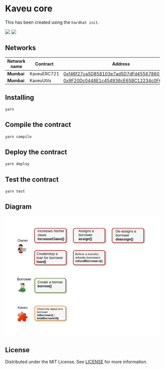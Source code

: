 # Kaveu core

This has been created using the `hardhat init`.
<p>
  <img src="https://img.shields.io/badge/Test-passing-informational?style=flat&color=green&labelColor=gray"/>
  <img src="https://img.shields.io/badge/Audit-on_going-informational?style=flat&color=orange&labelColor=gray"/>
</p>

## Networks

|Network name|Contract|Address|
|-----|-----|-----|
|**Mumbai**|KaveuERC721|[0xf46f27ca5D858103e7ad5D7dFd4556786010d2f8](https://mumbai.polygonscan.com/address/0xf46f27ca5D858103e7ad5D7dFd4556786010d2f8#code "The erc721 code")|
|**Mumbai**|KaveuUtils|[0x9F20Dc0448E1c454936cE65BC12234c0F66CACFF](https://mumbai.polygonscan.com/address/0x9F20Dc0448E1c454936cE65BC12234c0F66CACFF#code "The utils code")|

## Installing

```bash
yarn
```

## Compile the contract

```bash
yarn compile
```

## Deploy the contract

```bash
yarn deploy
```

## Test the contract

```bash
yarn test
```

## Diagram
![diagram](kaveu_diagram_v1.png)

## License

Distributed under the MIT License. See [LICENSE](LICENSE) for more information.
